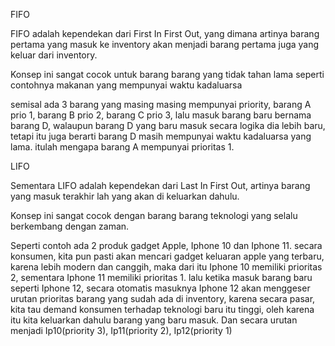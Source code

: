 FIFO

FIFO adalah kependekan dari First In First Out, yang dimana artinya barang pertama yang masuk ke inventory akan menjadi barang pertama juga yang keluar dari inventory.

Konsep ini sangat cocok untuk barang barang yang tidak tahan lama seperti contohnya makanan yang mempunyai waktu kadaluarsa

semisal ada 3 barang yang masing masing mempunyai priority, barang A prio 1, barang B prio 2, barang C prio 3, lalu masuk barang baru bernama barang D, walaupun barang D yang baru masuk secara logika dia lebih baru, tetapi itu juga berarti barang D masih mempunyai waktu kadaluarsa yang lama. itulah mengapa barang A mempunyai prioritas 1.

LIFO

Sementara LIFO adalah kependekan dari Last In First Out, artinya barang yang masuk terakhir lah yang akan di keluarkan dahulu.

Konsep ini sangat cocok dengan barang barang teknologi yang selalu berkembang dengan zaman.

Seperti contoh ada 2 produk gadget Apple, Iphone 10 dan Iphone 11. secara konsumen, kita pun pasti akan mencari gadget keluaran apple yang terbaru, karena lebih modern dan canggih, maka dari itu Iphone 10 memiliki prioritas 2, sementara Iphone 11 memiliki prioritas 1. lalu ketika masuk barang baru seperti Iphone 12, secara otomatis masuknya Iphone 12 akan menggeser urutan prioritas barang yang sudah ada di inventory, karena secara pasar, kita tau demand konsumen terhadap teknologi baru itu tinggi, oleh karena itu kita keluarkan dahulu barang yang baru masuk.
Dan secara urutan menjadi Ip10(priority 3), Ip11(priority 2), Ip12(priority 1)